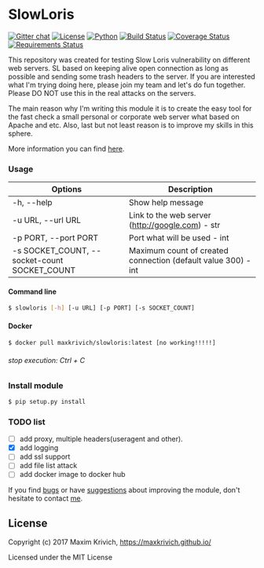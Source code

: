 # SlowLoris
[![Gitter chat](https://badges.gitter.im/gitterHQ/gitter.png)](https://gitter.im/SlowLoris-dev/Lobby)
[![License](https://img.shields.io/badge/license-MIT%20license-orange.svg)](https://github.com/maxkrivich/SlowLoris/blob/master/LICENSE)
[![Python](https://img.shields.io/badge/python-2.7-blue.svg)]()
[![Build Status](https://travis-ci.org/maxkrivich/SlowLoris.svg?branch=master)](https://travis-ci.org/maxkrivich/SlowLoris)
[![Coverage Status](https://coveralls.io/repos/github/maxkrivich/SlowLoris/badge.svg?branch=master)](https://coveralls.io/github/maxkrivich/SlowLoris?branch=master)
[![Requirements Status](https://requires.io/github/maxkrivich/SlowLoris/requirements.svg?branch=master)](https://requires.io/github/maxkrivich/SlowLoris/requirements/?branch=master)


This repository was created for testing Slow Loris vulnerability on different web servers. SL based on keeping alive open connection as long as possible and sending some trash headers to the server. If you are interested what I'm trying doing here, please join my team and let's do fun together. Please DO NOT use this in the real attacks on the servers.

The main reason why I'm writing this module it is to create the easy tool for the fast check a small personal or corporate web server what based on Apache and etc. Also, last but not least reason is to improve my skills in this sphere.

More information you can find [here].

### Usage

Options                                         | Description
------------------------------------------------|--------------
-h, --help                                      | Show help message
-u URL, --url URL                               | Link to the web server (http://google.com) - str
-p PORT, --port PORT                            | Port what will be used - int
-s SOCKET_COUNT, --socket-count  SOCKET_COUNT   | Maximum count of created connection (default value 300) - int

#### Command line
```sh
$ slowloris [-h] [-u URL] [-p PORT] [-s SOCKET_COUNT]
```

#### Docker
```sh 
$ docker pull maxkrivich/slowloris:latest [no working!!!!!]
```

###### stop execution: Ctrl + C

### Install module

```sh
$ pip setup.py install
```

### TODO list
- [ ] add proxy, multiple headers(useragent and other).
- [x] add logging
- [ ] add ssl support
- [ ] add file list attack
- [ ] add docker image to docker hub

If you find [bugs] or have [suggestions] about improving the module, don't hesitate to contact [me].

License
----

Copyright (c) 2017 Maxim Krivich, https://maxkrivich.github.io/

Licensed under the MIT License



[here]: <https://en.wikipedia.org/wiki/Slowloris_(computer_security)>
[bugs]: <https://github.com/maxkrivich/SlowLoris/issues>
[suggestions]: <https://github.com/maxkrivich/SlowLoris/issues>
[me]: <https://maxkrivich.github.io>
